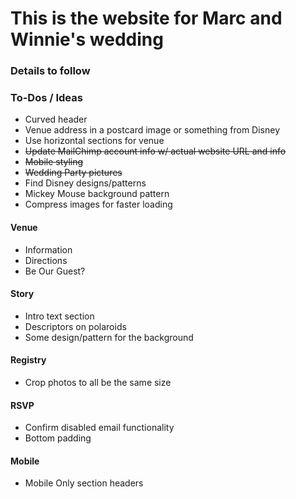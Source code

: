# This is the website for Marc and Winnie's wedding

### Details to follow


### To-Dos / Ideas
- Curved header
- Venue address in a postcard image or something from Disney
- Use horizontal sections for venue
- ~~Update MailChimp account info w/ actual website URL and info~~
- ~~Mobile styling~~
- ~~Wedding Party pictures~~
- Find Disney designs/patterns
- Mickey Mouse background pattern
- Compress images for faster loading

#### Venue
- Information
- Directions
- Be Our Guest?

#### Story
- Intro text section
- Descriptors on polaroids
- Some design/pattern for the background

#### Registry
- Crop photos to all be the same size

#### RSVP
- Confirm disabled email functionality
- Bottom padding

#### Mobile
- Mobile Only section headers
